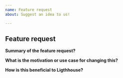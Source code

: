```yaml
---
name: Feature request
about: Suggest an idea to us!

---
```


<!-- Before creating an feature request please make sure you are using the latest version. -->

<!-- If this is a new audit please review the audit doc https://github.com/GoogleChrome/lighthouse/blob/master/docs/new-audits.md -->

## Feature request

**Summary of the feature request?**
<!-- Describe to us the need for this change -->
<!-- Are you willing to work on this yourself? -->


**What is the motivation or use case for changing this?**


**How is this beneficial to Ligthhouse?**

